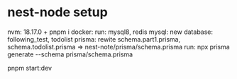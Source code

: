 # nest-node setup

nvm: 18.17.0 +
pnpm i
docker: run: mysql8, redis
mysql: new database: following_test, todolist
prisma: 
  rewite schema.part1.prisma, schema.todolist.prisma => nest-note/prisma/schema.prisma
  run: npx prisma generate --schema prisma/schema.prisma

pnpm start:dev
